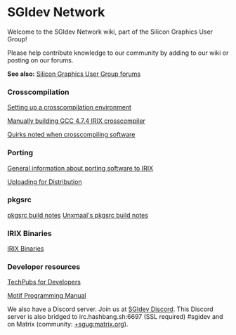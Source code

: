 # SGIdev Network
Welcome to the SGIdev Network wiki, part of the Silicon Graphics User Group!

Please help contribute knowledge to our community by adding to our wiki or posting on our forums.

**See also:** [Silicon Graphics User Group forums](https://forums.sgi.sh)

### Crosscompilation
[Setting up a crosscompilation environment](wiki/crosscompiling.html)

[Manually building GCC 4.7.4 IRIX crosscompiler](wiki/Manually_building_GCC_474_IRIX_crosscompiler.html)

[Quirks noted when crosscompiling software](wiki/Quirks_noted_when_crosscompiling_software.html)

### Porting

[General information about porting software to IRIX](wiki/General_information_about_porting_software_to_IRIX.html)

[Uploading for Distribution](wiki/uploading.html)

### pkgsrc
[pkgsrc build notes](wiki/pkgsrc_build_notes.html)
[Unxmaal's pkgsrc build notes](wiki/unxmaal_pkgsrc_build_notes.html)

### IRIX Binaries

[IRIX Binaries](wiki/IRIX_Binaries.html)

### Developer resources
[TechPubs for Developers](https://techpubs.jurassic.nl/manuals/0650/developer/)

[Motif Programming Manual](https://www.oreilly.com/openbook/motif/vol6a/Vol6a_html/toc.html)

We also have a Discord server. Join us at [SGIdev Discord](https://discord.gg/skp987v). This Discord server is also bridged to irc.hashbang.sh:6697 (SSL required) #sgidev and on Matrix (community: [+sgug:matrix.org](https://riot.im/app/#/group/+sgug:matrix.org)).
